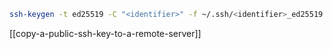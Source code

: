```sh
ssh-keygen -t ed25519 -C "<identifier>" -f ~/.ssh/<identifier>_ed25519
```

[[copy-a-public-ssh-key-to-a-remote-server]]

